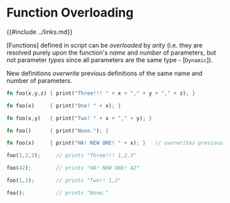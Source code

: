 Function Overloading
===================

{{#include ../links.md}}

[Functions] defined in script can be _overloaded_ by _arity_ (i.e. they are resolved purely upon the function's _name_
and _number_ of parameters, but not parameter _types_ since all parameters are the same type - [`Dynamic`]).

New definitions _overwrite_ previous definitions of the same name and number of parameters.

```rust
fn foo(x,y,z) { print("Three!!! " + x + "," + y + "," + z); }

fn foo(x)     { print("One! " + x); }

fn foo(x,y)   { print("Two! " + x + "," + y); }

fn foo()      { print("None."); }

fn foo(x)     { print("HA! NEW ONE! " + x); }   // overwrites previous definition

foo(1,2,3);     // prints "Three!!! 1,2,3"

foo(42);        // prints "HA! NEW ONE! 42"

foo(1,2);       // prints "Two!! 1,2"

foo();          // prints "None."
```
